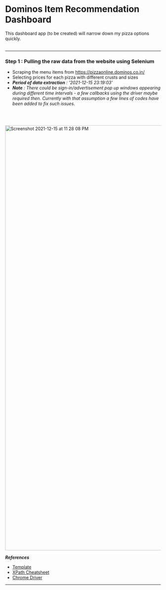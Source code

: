 # Dominos Item Recommendation Dashboard

This dashboard app (to be created) will narrow down my pizza options quickly. <br><br>

---

### Step 1 : Pulling the raw data from the website using Selenium

- Scraping the menu items from https://pizzaonline.dominos.co.in/
- Selecting prices for each pizza with different crusts and sizes
- _**Period of data extraction** : '2021-12-15 23:19:03'_
- _**Note** : There could be sign-in/advertisement pop up windows appearing during different time intervals - a few callbacks using the driver maybe required then. Currently with that assumption a few lines of codes have been added to fix such issues._

<br><br>

<img width="1374" alt="Screenshot 2021-12-15 at 11 28 08 PM" src="https://user-images.githubusercontent.com/86509452/146247662-043b66a1-d20b-4e8c-97b9-e3738bb08950.png">


<br>

_**References**_
  - [Template](https://towardsdatascience.com/selenium-tutorial-scraping-glassdoor-com-in-10-minutes-3d0915c6d905)
  - [XPath Cheatsheet](https://www.w3schools.com/xml/xml_xpath.asp)
  - [Chrome Driver](https://sites.google.com/a/chromium.org/chromedriver/downloads)

---
